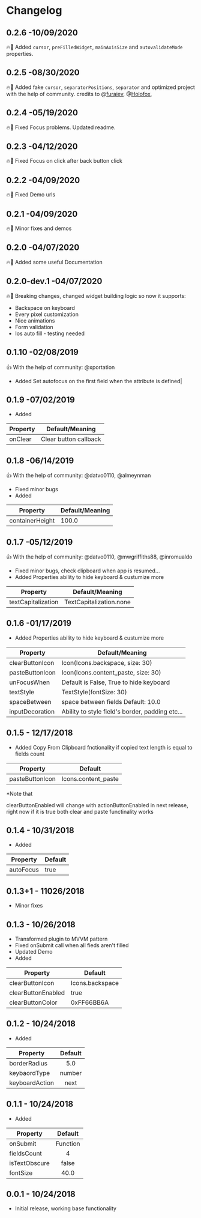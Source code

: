 
# Changelog

## 0.2.6 -10/09/2020
🔥🚀
Added `cursor`, `preFilledWidget`, `mainAxisSize` and `autovalidateMode` properties.

## 0.2.5 -08/30/2020
🔥🚀
Added fake `cursor`, `separatorPositions`, `separator` and optimized project with the help of community. credits to @[furaiev](https://github.com/furaiev), @[Holofox](https://github.com/Holofox),

## 0.2.4 -05/19/2020
🔥🚀
Fixed Focus problems.
Updated readme.


## 0.2.3 -04/12/2020
🔥🚀
Fixed Focus on click after back button click


## 0.2.2 -04/09/2020
🔥🚀
Fixed Demo urls


## 0.2.1 -04/09/2020
🔥🚀
Minor fixes and demos


## 0.2.0 -04/07/2020
🔥🚀
Added some useful Documentation


## 0.2.0-dev.1 -04/07/2020
🔥🚀
Breaking changes, changed widget building logic so now it supports:
-    Backspace on keyboard
-    Every pixel customization
-    Nice animations
-    Form validation
-    Ios auto fill - testing needed


## 0.1.10 -02/08/2019
👍 With the help of community: @xportation
* Added Set autofocus on the first field when the attribute is defined|


## 0.1.9 -07/02/2019
* Added

| Property  | Default/Meaning |
| ------------- | ------------- |
| onClear  | Clear button callback |


## 0.1.8 -06/14/2019
👍 With the help of community: @datvo0110, @almeynman
* Fixed minor bugs
* Added

| Property  | Default/Meaning |
| ------------- | ------------- |
| containerHeight  | 100.0 |



## 0.1.7 -05/12/2019
👍 With the help of community: @datvo0110, @mwgriffiths88, @inromualdo
* Fixed minor bugs, check clipboard when app is resumed...
* Added
 Properties ability to hide keyboard & custumize more

| Property  | Default/Meaning |
| ------------- | ------------- |
| textCapitalization  | TextCapitalization.none |



## 0.1.6 -01/17/2019

* Added
 Properties ability to hide keyboard & custumize more

| Property  | Default/Meaning |
| ------------- | ------------- |
| clearButtonIcon  | Icon(Icons.backspace, size: 30) |
| pasteButtonIcon  | Icon(Icons.content_paste, size: 30) |
| unFocusWhen  | Default is False, True to hide keyboard|
| textStyle  | TextStyle(fontSize: 30) |
| spaceBetween | space between fields Default: 10.0|
| inputDecoration  | Ability to style field's border, padding etc... |


## 0.1.5 - 12/17/2018

* Added
 Copy From Clipboard fnctionality if copied text length is equal to fields count

| Property  | Default |
| ------------- | ------------- |
| pasteButtonIcon  | Icons.content_paste |

*Note that

   clearButtonEnabled will change with actionButtonEnabled in next release, right now if it is true both clear and paste functinality works

## 0.1.4 - 10/31/2018

* Added

| Property  | Default |
| ------------- | ------------- |
| autoFocus  | true |

## 0.1.3+1 - 11026/2018

* Minor fixes

## 0.1.3 - 10/26/2018

* Transformed plugin to MVVM pattern
* Fixed onSubmit call when all fieds aren't filled
* Updated Demo
* Added

| Property  | Default |
| ------------- | ------------- |
| clearButtonIcon  | Icons.backspace |
| clearButtonEnabled  | true |
| clearButtonColor  | 0xFF66BB6A |

## 0.1.2 - 10/24/2018

* Added

| Property   | Default |
|------------|:-------:|
| borderRadius  | 5.0 |
| keybaordType  | number |
| keyboardAction  | next |

## 0.1.1 - 10/24/2018

* Added

| Property   | Default |
|------------|:-------:|
| onSubmit  | Function |
| fieldsCount  | 4 |
| isTextObscure  | false |
| fontSize  | 40.0 |

## 0.0.1 - 10/24/2018

* Initial release, working base functionality